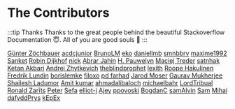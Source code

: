 # The Contributors

:::tip Thanks
Thanks to the great people behind the beautiful Stackoverflow Documentation :innocent:. All of you are good souls :100:
:::

[G&#252;nter Z&#246;chbauer](https://stackoverflow.com/users/217408/g%c3%bcnter-z%c3%b6chbauer) [acdcjunior](https://stackoverflow.com/users/1850609/acdcjunior) [BrunoLM](https://stackoverflow.com/users/340760/brunolm) [eko](https://stackoverflow.com/users/5706293/eko) [daniellmb](https://stackoverflow.com/users/131944/daniellmb) [smnbbrv](https://stackoverflow.com/users/1990451/smnbbrv) [maxime1992](https://stackoverflow.com/users/2398593/maxime1992) [Sanket](https://stackoverflow.com/users/5802115/sanket) [Robin Dijkhof](https://stackoverflow.com/users/2564847/robin-dijkhof) [nick](https://stackoverflow.com/users/1146881/nick) [Abrar Jahin](https://stackoverflow.com/users/2193439/abrar-jahin) [H. Pauwelyn](https://stackoverflow.com/users/4551041/h-pauwelyn) [Maciej Treder](https://stackoverflow.com/users/2849613/maciej-treder) [satnhak](https://stackoverflow.com/users/323316/satnhak) [Ketan Akbari](https://stackoverflow.com/users/4058808/ketan-akbari) [Andrei Zhytkevich](https://stackoverflow.com/users/1267942/andrei-zhytkevich) [theblindprophet](https://stackoverflow.com/users/4221083/theblindprophet) [lexith](https://stackoverflow.com/users/1114201/lexith) [Roope Hakulinen](https://stackoverflow.com/users/1744702/roope-hakulinen) [Fredrik Lundin](https://stackoverflow.com/users/2521893/fredrik-lundin) [borislemke](https://stackoverflow.com/users/871956/borislemke) [filoxo](https://stackoverflow.com/users/2554793/filoxo) [pd farhad](https://stackoverflow.com/users/1417742/pd-farhad) [Jarod Moser](https://stackoverflow.com/users/5187323/jarod-moser) [Gaurav Mukherjee](https://stackoverflow.com/users/4496505/gaurav-mukherjee) [Shailesh Ladumor](https://stackoverflow.com/users/5974595/shailesh-ladumor) [Amit kumar](https://stackoverflow.com/users/6717572/amit-kumar) [ahmadalibaloch](https://stackoverflow.com/users/2002079/ahmadalibaloch) [michaelbahr](https://stackoverflow.com/users/1309035/michaelbahr) [LordTribual](https://stackoverflow.com/users/2533225/lordtribual) [Ronald Zarīts](https://stackoverflow.com/users/88522/ronald-zar%c4%abts) [Peter](https://stackoverflow.com/users/402941/peter) [Sefa](https://stackoverflow.com/users/624636/sefa) [elliot-j](https://stackoverflow.com/users/1384945/elliot-j) [Ajey](https://stackoverflow.com/users/2098614/ajey) [ppovoski](https://stackoverflow.com/users/7107027/ppovoski) [BogdanC](https://stackoverflow.com/users/8191975/bogdanc) [samAlvin](https://stackoverflow.com/users/6638533/samalvin) [Sam](https://stackoverflow.com/users/7733724/sam) [Mihai](https://stackoverflow.com/users/2347490/mihai) [dafyddPrys](https://stackoverflow.com/users/2240997/dafyddprys) [kEpEx](https://stackoverflow.com/users/2247159/kepex) 